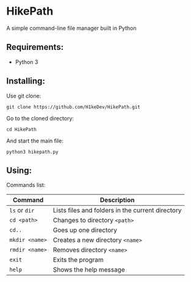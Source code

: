 # HikePath
A simple command-line file manager built in Python
## Requirements:
- Python 3
## Installing:
Use git clone:
```
git clone https://github.com/H1keDev/HikePath.git
```
Go to the cloned directory:
```
cd HikePath
```
And start the main file:
```
python3 hikepath.py
```
## Using:
Commands list:

| **Command**      | **Description**                               |
|------------------|-----------------------------------------------|
| `ls` or `dir`    | Lists files and folders in the current directory |
| `cd <path>`      | Changes to directory `<path>`                  |
| `cd..`           | Goes up one directory                          |
| `mkdir <name>`   | Creates a new directory `<name>`               |
| `rmdir <name>`   | Removes directory `<name>`                     |
| `exit`           | Exits the program                              |
| `help`           | Shows the help message                         |
